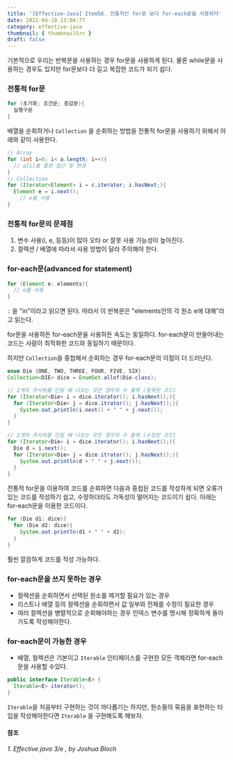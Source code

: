 ```yaml
---
title: '[Effective-Java] Item58. 전통적인 for문 보다 for-each문을 사용하라'
date: 2021-04-18 23:04:77
category: effective-java
thumbnail: { thumbnailSrc }
draft: false
---
```


기본적으로 우리는 반복문을 사용하는 경우 for문을 사용하게 된다. 물론 while문을 사용하는 경우도 있지만 for문보다 더 길고 복잡한 코드가 되기 쉽다. 

### 전통적 for문

```java
for (초기화; 조건문; 증감문){
  실행구문
}
```



배열을 순회하거나 `Collection` 을 순회하는 방법을 전통적 for문을 사용하기 위해서 아래와 같이 사용한다.

```java
// Array
for (int i=0; i< a.length; i++){
  // a[i]를 통한 접근 및 변경
}
// Collection
for (Iterator<Element> i = c.iterator; i.hasNext;){
  Element e = i.next();
	// e를 사용
}
```



### 전통적 for문의 문제점

1. 변수 사용(i, e, 등등)이 많아 오타 or 잘못 사용 가능성이 높아진다.
2. 컬렉션 / 배열에 따라서 사용 방법이 달라 주의해야 한다.



### for-each문(advanced for statement)

```java
for (Element e: elements){
  // e를 사용
}
```

`:` 을 "in"이라고 읽으면 된다. 따라서 이 반복문은 "elements안의 각 원소 e에 대해"라고 읽는다.

for문을 사용하든 for-each문을 사용하든 속도는 동일하다. for-each문이 만들어내는 코드는 사람이 최적화한 코드와 동일하기 때문이다.

하지만 `Collection`을 중첩해서 순회하는 경우 for-each문의 이점이 더 드러난다. 

```java
enum Die {ONE, TWO, THREE, FOUR, FIVE, SIX}
Collection<DIE> dice = EnumSet.allof(Die.class);

// 2개의 주사위를 던질 때 나오는 모든 경우의 수 출력 (잘못된 코드)
for (Iterator<Die> i = dice.iterator(); i.hasNext();){
  for (Iterator<Die> j = dice.itrator(); j.hasNext();){
    System.out.println(i.next() + " " + j.next());
  }
}

// 2개의 주사위를 던질 때 나오는 모든 경우의 수 출력 (수정된 코드)
for (Iterator<Die> i = dice.iterator(); i.hasNext();){
  Die d = i.next();
  for (Iterator<Die> j = dice.itrator(); j.hasNext();){
    System.out.println(d + " " + j.next());
  }
}
```

 전통적 for문을 이용하여 코드를 순회하면 다음과 중첩된 코드를 작성하게 되면 오류가 있는 코드를 작성하기 쉽고, 수정하더라도 가독성이 떨어지는 코드이기 쉽다. 아래는 for-each문을 이용한 코드이다.

```java
for (Die d1: dice){
  for (Die d2: dice){
    System.out.println(d1 + " " + d2);
  }
}
```

훨씬 깔끔하게 코드를 작성 가능하다.

### for-each문을 쓰지 못하는 경우

- 컬렉션을 순회하면서 선택된 원소를 제거할  필요가 있는 경우
- 리스트나 배열 등의 컬렉션을 순회하면서 값 일부와 전체를 수정이 필요한 경우
- 여러 컬렉션을 병렬적으로 순회해야하는 경우 인덱스 변수를 명시해 정확하게 돌아가도록 작성해야한다.



### for-each문이 가능한 경우

- 배열, 컬렉션은 기본이고 `Iterable` 인터페이스를 구현한 모든 객체라면 for-each문을 사용할 수있다.

```java
public interface Iterable<E> {
  Iterable<E> iterator();
}
```

`Iterable`을 처음부터 구현하는 것이 까다롭기는 하지만, 원소들의 묶음을 표현하는 타입을 작성해야한다면 `Iterable` 을 구현해도록 해보자.

#### 참조
*1. Effective java 3/e , by Joshua Bloch*